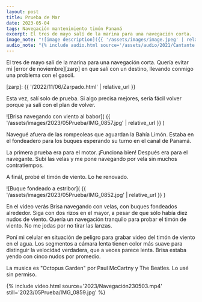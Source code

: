 ```yaml
---
layout: post
title: Prueba de Mar
date: 2023-05-04
tags: Navegación mantenimiento timón Panamá
excerpt: El tres de mayo salí de la marina para una navegación corta.
image_note: "![image description]({{ '/assets/images/image.jpeg' | relative_url }})"
audio_note: "{% include audio.html source='/assets/audio/2021/Cantante.m4a' %}"
---
```


El tres de mayo salí de la marina para una navegación corta.
Quería evitar mi [error de noviembre][zarp] en que salí con un destino,
llevando conmigo una problema con el gasoil.

[zarp]: {{ '/2022/11/06/Zarpado.html' | relative_url }}

Esta vez, salí solo de prueba. Si algo precisa mejores, sería fácil
volver porque ya salí con el plan de volver.

![Brisa navegando con viento al babor](
  {{ '/assets/images/2023/05Prueba/IMG_0857.jpg' | relative_url }}
)

Navegué afuera de las rompeoleas que aguardan la Bahía Limón.  Estaba en el
fondeadero para los buques esperando su turno en el canal de Panamá.

La primera prueba era para el motor. ¡Funciona bien!  Después era para el
navegante. Subí las velas y me pone navegando por vela sin muchos
contratiempos.

A finál, probé el timón de viento. Lo he renovado.

![Buque fondeado a estribor](
  {{ '/assets/images/2023/05Prueba/IMG_0852.jpg' | relative_url }}
)

En el video verás Brisa navegando con velas, con buques fondeados alrededor.
Siga con dos rizos en el mayor, a pesar de que sólo había diez nudos de viento.
Quería un navegación tranquilo para probar el timón de viento.
No me jodas por no tirar las lanzas.

Poní mi celular en situación de peligro para grabar video del timón de
viento en el agua. Los segmentos a cámara lenta tienen color más suave
para distinguir la velocidad verdadera, que a veces parece lenta.
Brisa estaba yendo con cinco nudos por promedio.

La musica es "Octopus Garden" por Paul McCartny y The Beatles.
Lo usé sin permiso.

{% include video.html
  source='2023/Navegación230503.mp4'
  still='2023/05Prueba/IMG_0859.jpg'
%}

